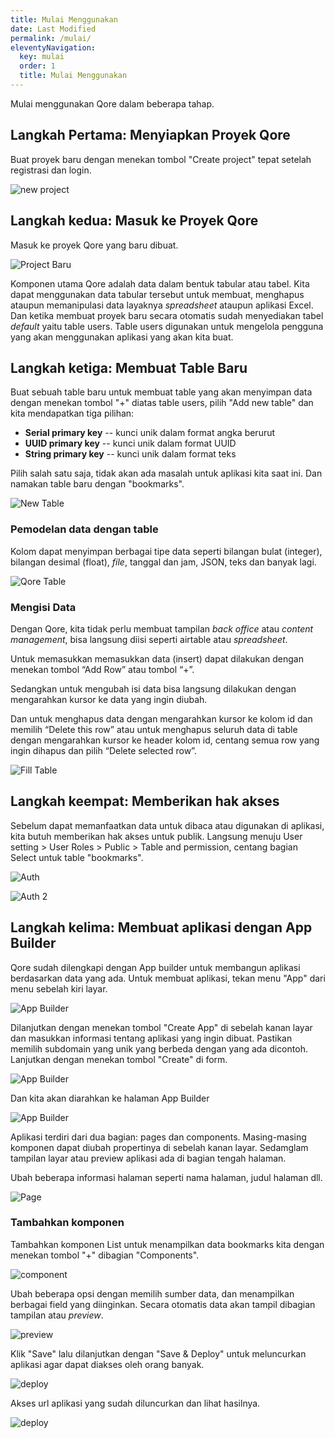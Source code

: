 ```yaml
---
title: Mulai Menggunakan
date: Last Modified
permalink: /mulai/
eleventyNavigation:
  key: mulai
  order: 1
  title: Mulai Menggunakan
---
```


Mulai menggunakan Qore dalam beberapa tahap.

## Langkah Pertama: Menyiapkan Proyek Qore

Buat proyek baru dengan menekan tombol "Create project" tepat setelah registrasi dan login.

![new project](/content/images/Qore-NewProject.png)

## Langkah kedua: Masuk ke Proyek Qore

Masuk ke proyek Qore yang baru dibuat.

![Project Baru](/content/images/Qore-BrandNew.png)

Komponen utama Qore adalah data dalam bentuk tabular atau tabel. Kita dapat menggunakan data tabular tersebut untuk membuat, menghapus ataupun memanipulasi data layaknya _spreadsheet_ ataupun aplikasi Excel. Dan ketika membuat proyek baru secara otomatis sudah menyediakan tabel _default_ yaitu table users. Table users digunakan untuk mengelola pengguna yang akan menggunakan aplikasi yang akan kita buat.

## Langkah ketiga: Membuat Table Baru

Buat sebuah table baru untuk membuat table yang akan menyimpan data dengan menekan tombol "+" diatas table users, pilih "Add new table" dan kita mendapatkan tiga pilihan:

- **Serial primary key** -- kunci unik dalam format angka berurut
- **UUID primary key** -- kunci unik dalam format UUID
- **String primary key** -- kunci unik dalam format teks

Pilih salah satu saja, tidak akan ada masalah untuk aplikasi kita saat ini. Dan namakan table baru dengan "bookmarks".

![New Table](/content/images/Qore-NewTable.png)

### Pemodelan data dengan table

Kolom dapat menyimpan berbagai tipe data seperti bilangan bulat (integer), bilangan desimal (float), _file_, tanggal dan jam, JSON, teks dan banyak lagi.

![Qore Table](/content/images/Qore-Table.png)

### Mengisi Data

Dengan Qore, kita tidak perlu membuat tampilan _back office_ atau _content management_, bisa langsung diisi seperti airtable atau _spreadsheet_.

Untuk memasukkan memasukkan data (insert) dapat dilakukan dengan menekan tombol “Add Row” atau tombol “+”.

Sedangkan untuk mengubah isi data bisa langsung dilakukan dengan mengarahkan kursor ke data yang ingin diubah.

Dan untuk menghapus data dengan mengarahkan kursor ke kolom id dan memilih “Delete this row” atau untuk menghapus seluruh data di table dengan mengarahkan kursor ke header kolom id, centang semua row yang ingin dihapus dan pilih “Delete selected row”.

![Fill Table](/content/images/Qore-FillTable.png)

## Langkah keempat: Memberikan hak akses

Sebelum dapat memanfaatkan data untuk dibaca atau digunakan di aplikasi, kita butuh memberikan hak akses untuk publik. Langsung menuju User setting > User Roles > Public > Table and permission, centang bagian Select untuk table "bookmarks".

![Auth](/content/images/Qore-Authorization.png)

![Auth 2](/content/images/Qore-Authorization-2.png)

## Langkah kelima: Membuat aplikasi dengan App Builder

Qore sudah dilengkapi dengan App builder untuk membangun aplikasi berdasarkan data yang ada. Untuk membuat aplikasi, tekan menu "App" dari menu sebelah kiri layar.

![App Builder](/content/images/Qore-App.png)

Dilanjutkan dengan menekan tombol "Create App" di sebelah kanan layar dan masukkan informasi tentang aplikasi yang ingin dibuat. Pastikan memilih subdomain yang unik yang berbeda dengan yang ada dicontoh. Lanjutkan dengan menekan tombol "Create" di form.

![App Builder](/content/images/Qore-App-2.png)

Dan kita akan diarahkan ke halaman App Builder

![App Builder](/content/images/Qore-App-3.png)

Aplikasi terdiri dari dua bagian: pages dan components. Masing-masing komponen dapat diubah propertinya di sebelah kanan layar. Sedamglam tampilan layar atau preview aplikasi ada di bagian tengah halaman.

Ubah beberapa informasi halaman seperti nama halaman, judul halaman dll.

![Page](/content/images/Qore-App-4.png)

### Tambahkan komponen

Tambahkan komponen List untuk menampilkan data bookmarks kita dengan menekan tombol "+" dibagian "Components".

![component](/content/images/Qore-App-5.png)

Ubah beberapa opsi dengan memilih sumber data, dan menampilkan berbagai field yang diinginkan. Secara otomatis data akan tampil dibagian tampilan atau _preview_.

![preview](/content/images/Qore-App-6.png)


Klik "Save" lalu dilanjutkan dengan "Save & Deploy" untuk meluncurkan aplikasi agar dapat diakses oleh orang banyak.

![deploy](/content/images/Qore-App-7.png)

Akses url aplikasi yang sudah diluncurkan dan lihat hasilnya.

![deploy](/content/images/Qore-App-8.png)